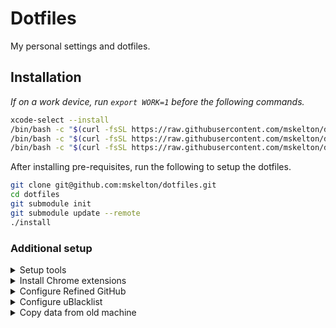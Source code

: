 # Dotfiles

My personal settings and dotfiles.

## Installation

_If on a work device, run `export WORK=1` before the following commands._

```bash
xcode-select --install
/bin/bash -c "$(curl -fsSL https://raw.githubusercontent.com/mskelton/dotfiles/HEAD/scripts/git.sh)"
/bin/bash -c "$(curl -fsSL https://raw.githubusercontent.com/mskelton/dotfiles/HEAD/scripts/brew.sh)"
/bin/bash -c "$(curl -fsSL https://raw.githubusercontent.com/mskelton/dotfiles/HEAD/scripts/macos.sh)"
```

After installing pre-requisites, run the following to setup the dotfiles.

```bash
git clone git@github.com:mskelton/dotfiles.git
cd dotfiles
git submodule init
git submodule update --remote
./install
```

### Additional setup

<details>
  <summary>
    Setup tools
  </summary>

Before installing tools, install [Node.js](https://nodejs.org/en/), then run the
following commands.

```bash
/bin/bash -c "$(curl -fsSL https://raw.githubusercontent.com/mskelton/dotfiles/HEAD/scripts/tools.sh)"
```

</details>

<details>
  <summary>
    Install Chrome extensions
  </summary>

- [1Password](https://chrome.google.com/webstore/detail/1password-%E2%80%93-password-mana/aeblfdkhhhdcdjpifhhbdiojplfjncoa)
- [Bookmark Sync](https://chrome.google.com/webstore/detail/bookmark-sync/eandejdimaomjfhmobeofcgljmmbgkde)
- [Dark Reader](https://chrome.google.com/webstore/detail/dark-reader/eimadpbcbfnmbkopoojfekhnkhdbieeh)
- [Material Icons for GitHub](https://chrome.google.com/webstore/detail/material-icons-for-github/bggfcpfjbdkhfhfmkjpbhnkhnpjjeomc)
- [Picture-in-Picture Extension](https://chrome.google.com/webstore/detail/picture-in-picture-extens/hkgfoiooedgoejojocmhlaklaeopbecg)
- [RSS Feed Reader](https://chrome.google.com/webstore/detail/rss-feed-reader/pnjaodmkngahhkoihejjehlcdlnohgmp)
- [React Developer Tools](https://chrome.google.com/webstore/detail/react-developer-tools/fmkadmapgofadopljbjfkapdkoienihi)
- [Refined GitHub](https://chrome.google.com/webstore/detail/refined-github/hlepfoohegkhhmjieoechaddaejaokhf)
- [Stylus](https://chrome.google.com/webstore/detail/stylus/clngdbkpkpeebahjckkjfobafhncgmne)
- [Tampermonkey](https://chrome.google.com/webstore/detail/tampermonkey/dhdgffkkebhmkfjojejmpbldmpobfkfo)
- [Vimium](https://chrome.google.com/webstore/detail/vimium/dbepggeogbaibhgnhhndojpepiihcmeb)
- [uBlacklist](https://chrome.google.com/webstore/detail/ublacklist/pncfbmialoiaghdehhbnbhkkgmjanfhe)

</details>

<details>
  <summary>
    Configure Refined GitHub
  </summary>

Refined GitHub has terrible defaults IMO, so this simple script that enables
just the features that I use.

```javascript
;[...document.querySelectorAll("input.feature-checkbox:checked")].forEach(
  (node) => node.click()
)

const enabled = [
  "batch-mark-files-as-viewed",
  "bypass-checks",
  "clean-conversation-filters",
  "clean-conversation-headers",
  "clean-repo-tabs",
  "command-palette-navigation-shortcuts",
  "comment-fields-keyboard-shortcuts",
  "conflict-marker",
  "cross-deleted-pr-branches",
  "dim-bots",
  "download-folder-button",
  "easy-toggle-commit-messages",
  "embed-gist-inline",
  "esc-to-cancel",
  "expand-all-hidden-comments",
  "fit-textareas",
  "github-actions-indicators",
  "hidden-review-comments-indicator",
  "hide-diff-signs",
  "hide-disabled-milestone-sorter",
  "hide-inactive-deployments",
  "hide-low-quality-comments",
  "jump-to-change-requested-comment",
  "jump-to-conversation-close-event",
  "linkify-code",
  "list-prs-for-branch",
  "new-repo-disable-projects-and-wikis",
  "no-duplicate-list-update-time",
  "one-click-diff-options",
  "one-click-review-submission",
  "one-key-formatting",
  "pinned-issues-update-time",
  "pr-jump-to-first-non-viewed-file",
  "prevent-link-loss",
  "preview-hidden-comments",
  "quick-comment-edit",
  "quick-mention",
  "quick-new-issue",
  "reload-failed-proxied-images",
  "resolve-conflicts",
  "restore-file",
  "set-default-repositories-type-to-sources",
  "swap-branches-on-compare",
  "tab-to-indent",
  "vertical-front-matter",
]

enabled.forEach((feature) => {
  document
    .querySelector(`input[name="feature:${feature}"]:not(:checked)`)
    ?.click()
})
```

</details>

<details>
  <summary>
    Configure uBlacklist
  </summary>

1. Navigate to the extension options
1. Where it says "Restore settings", click **Restore**
1. Upload `config/ublacklist-settings.json`

</details>

<details>
  <summary>
    Copy data from old machine
  </summary>

- Copy Quicken data files
- Copy `~/.config/fish/custom.fish`
- Copy Taskwarrior data `~/.task`
- Copy `~/.local/share/fish/fish_history`
- Copy pictures and documents

</details>
